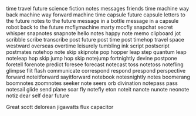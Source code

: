 time travel
future
science fiction
notes
messages
friends
time machine
way back machine
way forward machine
time capsule
future capsule
letters to the future
notes to the future
message in a bottle
message in a capsule
robot
back to the future
mcflymachine
marty mccfly
snapchat
secret
whisper
snapnotes
snapnote
hello notes
happy note
memo
clipboard
jot
scribble
scribe
transcribe
post
future post
time post
timehop
travel
space
westward
overseas
overtime
leisurely
tumbling
ink
script
postscript
postmates
notehop
note skip
skipnote
pop
hopper
leap
step
quantum leap
noteleap
hop skip jump
hop skip
notejump
fortnightly
devine
postpone
foretell
forenote
predict
foresee
forecast
notecast
toss
notetoss
notefling
glimpse
flit
flash
communicate
correspond
respond
prespond
perspective
forward
noteitforward
sayitforward
notebook
notesnightly
notes
boomerang
boomnotes
zoomnotes
seeker
note
seers
orb
divination
notepass
pass
notesail
glide
send
plane
soar
fly
notefly
eton
noteit
nanote
nunote
neonote
notiz
dear self
dear future

Great scott
delorean
jigawatts
flux capacitor



